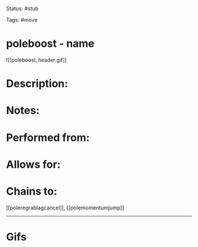 Status: #stub 

Tags: #move

# poleboost - name
![[poleboost_header.gif]]
# Description:


# Notes:


# Performed from:


# Allows for:


# Chains to:
[[poleregrablagcancel]], [[polemomentumjump]]

___
# Gifs
